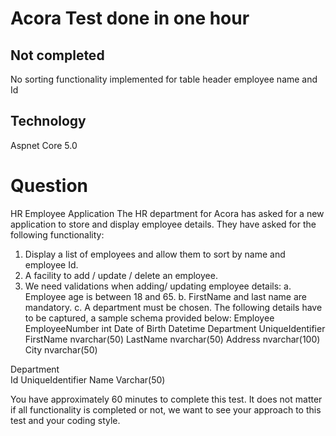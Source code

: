 
# Acora Test done in one hour
## Not completed
No sorting functionality implemented for table header employee name and Id
## Technology
Aspnet Core 5.0
#
# Question
HR Employee Application
The HR department for Acora has asked for a new application to store and display employee details. 
They have asked for the following functionality:
1)	Display a list of employees and allow them to sort by name and employee Id.
2)	A facility to add / update / delete an employee.
3)	We need validations when adding/ updating employee details: 
a.	Employee age is between 18 and 65.
b.	FirstName and last name are mandatory.
c.	A department must be chosen.
The following details have to be captured, a sample schema provided below:
Employee 	 
EmployeeNumber	int
Date of Birth	Datetime
Department	UniqueIdentifier
FirstName	nvarchar(50)
LastName	nvarchar(50)
Address	nvarchar(100)
City	nvarchar(50)
	
Department	 
Id	UniqueIdentifier
Name	Varchar(50)

You have approximately 60 minutes to complete this test. It does not matter if all functionality is completed or not, we want to see your approach to this test and your coding style.


